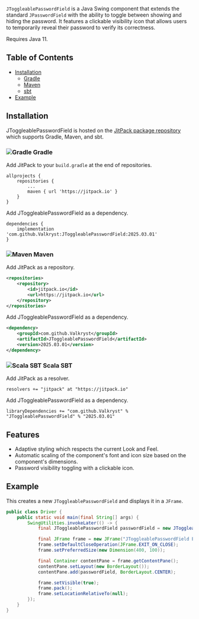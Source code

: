 `JToggleablePasswordField` is a Java Swing component that extends the standard `JPasswordField` with the ability to toggle
between showing and hiding the password. It features a clickable visibility icon that allows users to temporarily reveal
their password to verify its correctness.

Requires Java 11.

## Table of Contents

* [Installation](https://github.com/Valkryst/JToggleablePasswordField#installation)
    * [Gradle](https://github.com/Valkryst/JToggleablePasswordField#-gradle)
    * [Maven](https://github.com/Valkryst/JToggleablePasswordField#-maven)
    * [sbt](https://github.com/Valkryst/JToggleablePasswordField#-scala-sbt)
* [Example](https://github.com/Valkryst/JToggleablePasswordField#example)

## Installation

JToggleablePasswordField is hosted on the [JitPack package repository](https://jitpack.io/#Valkryst/JToggleablePasswordField)
which supports Gradle, Maven, and sbt.

### ![Gradle](https://i.imgur.com/qtc6bXq.png?1) Gradle

Add JitPack to your `build.gradle` at the end of repositories.

```
allprojects {
	repositories {
		...
		maven { url 'https://jitpack.io' }
	}
}
```

Add JToggleablePasswordField as a dependency.

```
dependencies {
	implementation 'com.github.Valkryst:JToggleablePasswordField:2025.03.01'
}
```

### ![Maven](https://i.imgur.com/2TZzobp.png?1) Maven

Add JitPack as a repository.

``` xml
<repositories>
    <repository>
        <id>jitpack.io</id>
        <url>https://jitpack.io</url>
    </repository>
</repositories>
```
Add JToggleablePasswordField as a dependency.

```xml
<dependency>
    <groupId>com.github.Valkryst</groupId>
    <artifactId>JToggleablePasswordField</artifactId>
    <version>2025.03.01</version>
</dependency>
```

### ![Scala SBT](https://i.imgur.com/Nqv3mVd.png?1) Scala SBT

Add JitPack as a resolver.

```
resolvers += "jitpack" at "https://jitpack.io"
```

Add JToggleablePasswordField as a dependency.

```
libraryDependencies += "com.github.Valkryst" % "JToggleablePasswordField" % "2025.03.01"
```

## Features

* Adaptive styling which respects the current Look and Feel.
* Automatic scaling of the component's font and icon size based on the component's dimensions.
* Password visibility toggling with a clickable icon.

## Example

This creates a new `JToggleablePasswordField` and displays it in a `JFrame`.

```java
public class Driver {
    public static void main(final String[] args) {
        SwingUtilities.invokeLater(() -> {
            final JToggleablePasswordField passwordField = new JToggleablePasswordField("secret password");

            final JFrame frame = new JFrame("JToggleablePasswordField Example");
            frame.setDefaultCloseOperation(JFrame.EXIT_ON_CLOSE);
            frame.setPreferredSize(new Dimension(400, 100));

            final Container contentPane = frame.getContentPane();
            contentPane.setLayout(new BorderLayout());
            contentPane.add(passwordField, BorderLayout.CENTER);

            frame.setVisible(true);
            frame.pack();
            frame.setLocationRelativeTo(null);
        });
    }
}
```